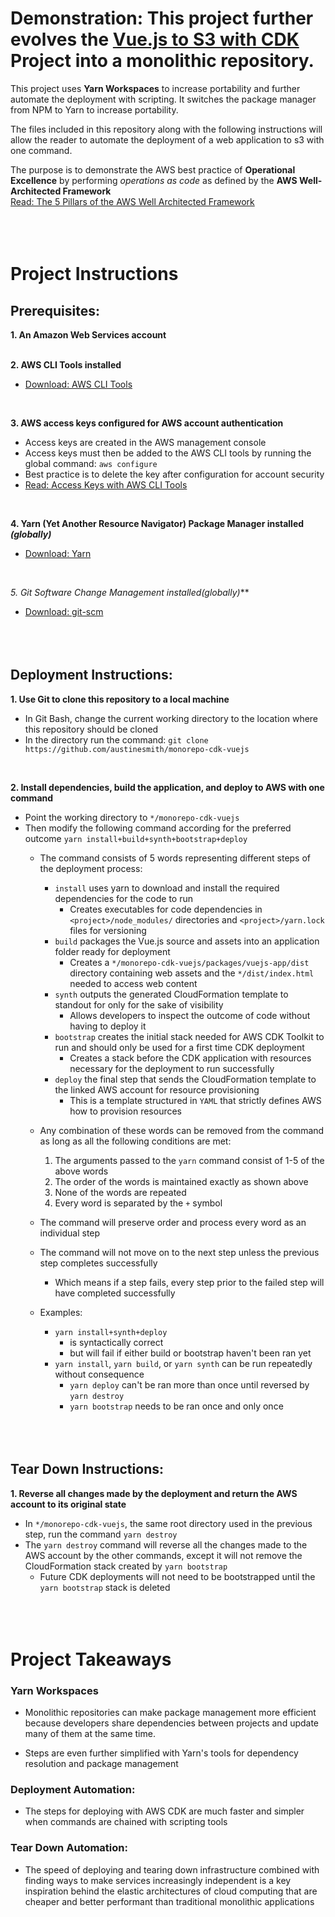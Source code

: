 # Demonstration: This project further evolves the [Vue.js to S3 with CDK](https://github.com/austinesmith/cdk-and-vuejs-in-s3) Project into a monolithic repository.

This project uses **Yarn Workspaces** to increase portability and further automate the deployment with scripting.  It switches the package manager from NPM to Yarn to increase portability.

The files included in this repository along with the following instructions will allow the reader to automate the deployment of a web application to s3 with one command.

The purpose is to demonstrate the AWS best practice of **Operational Excellence** by performing *operations as code* as defined by the **AWS Well-Architected Framework**
<br/>[Read: The 5 Pillars of the AWS Well Architected Framework](https://aws.amazon.com/blogs/apn/the-5-pillars-of-the-aws-well-architected-framework/)
<br/><br/><br/><br/>


# Project Instructions

## Prerequisites:

**1. An Amazon Web Services account**
<br/><br/>

**2. AWS CLI Tools installed**
  * [Download: AWS CLI Tools](https://docs.aws.amazon.com/cli/latest/userguide/install-cliv2.html)
<br/>

**3. AWS access keys configured for AWS account authentication**
  * Access keys are created in the AWS management console
  * Access keys must then be added to the AWS CLI tools by running the global command: `aws configure`
  * Best practice is to delete the key after configuration for account security
  * [Read: Access Keys with AWS CLI Tools](https://docs.aws.amazon.com/cli/latest/userguide/cli-chap-configure.html)
<br/>

**4. Yarn (Yet Another Resource Navigator) Package Manager installed *(globally)***
  * [Download: Yarn](https://classic.yarnpkg.com/en/docs/install/)
<br/>
  
**5. Git Software Change Management installed*(globally)***
  * [Download: git-scm](https://git-scm.com/downloads)
<br/><br/><br/><br/>


## Deployment Instructions:

**1. Use Git to clone this repository to a local machine**
  * In Git Bash, change the current working directory to the location where this repository should be cloned
  * In the directory run the command: `git clone https://github.com/austinesmith/monorepo-cdk-vuejs`
<br/>

**2. Install dependencies, build the application, and deploy to AWS with one command**
  * Point the working directory to `*/monorepo-cdk-vuejs`
  * Then modify the following command according for the preferred outcome `yarn install+build+synth+bootstrap+deploy`
    * The command consists of 5 words representing different steps of the deployment process:
      * `install` uses yarn to download and install the required dependencies for the code to run
        * Creates executables for code dependencies in `<project>/node_modules/` directories and `<project>/yarn.lock` files for versioning
      * `build` packages the Vue.js source and assets into an application folder ready for deployment
        * Creates a `*/monorepo-cdk-vuejs/packages/vuejs-app/dist` directory containing web assets and the `*/dist/index.html` needed to access web content
      * `synth` outputs the generated CloudFormation template to standout for only for the sake of visibility
        * Allows developers to inspect the outcome of code without having to deploy it
      * `bootstrap` creates the initial stack needed for AWS CDK Toolkit to run and should only be used for a first time CDK deployment
        * Creates a stack before the CDK application with resources necessary for the deployment to run successfully
      * `deploy` the final step that sends the CloudFormation template to the linked AWS account for resource provisioning
        * This is a template structured in `YAML` that strictly defines AWS how to provision resources
        
    * Any combination of these words can be removed from the command as long as all the following conditions are met:
      1. The arguments passed to the `yarn` command consist of 1-5 of the above words
      2. The order of the words is maintained exactly as shown above 
      3. None of the words are repeated
      4. Every word is separated by the `+` symbol
    * The command will preserve order and process every word as an individual step
    * The command will not move on to the next step unless the previous step completes successfully
      * Which means if a step fails, every step prior to the failed step will have completed successfully
      
    * Examples:
      * `yarn install+synth+deploy` 
        * is syntactically correct
        * but will fail if either build or bootstrap haven't been ran yet
      * `yarn install`, `yarn build`, or `yarn synth` can be run repeatedly without consequence
        * `yarn deploy` can't be ran more than once until reversed by `yarn destroy`
        * `yarn bootstrap` needs to be ran once and only once
<br/><br/><br/><br/>



## Tear Down Instructions:

**1. Reverse all changes made by the deployment and return the AWS account to its original state**
  * In `*/monorepo-cdk-vuejs`, the same root directory used in the previous step, run the command `yarn destroy`
  * The `yarn destroy` command will reverse all the changes made to the AWS account by the other commands, except it will not remove the CloudFormation stack created by `yarn bootstrap`
    * Future CDK deployments will not need to be bootstrapped until the `yarn bootstrap` stack is deleted
<br/><br/><br/><br/>



# Project Takeaways

### Yarn Workspaces

  * Monolithic repositories can make package management more efficient because developers share dependencies between projects and update many of them at the same time.
  
  * Steps are even further simplified with Yarn's tools for dependency resolution and package management
  

### Deployment Automation:

  * The steps for deploying with AWS CDK are much faster and simpler when commands are chained with scripting tools


### Tear Down Automation:

  * The speed of deploying and tearing down infrastructure combined with finding ways to make services increasingly independent is a key inspiration behind the elastic architectures of cloud computing that are cheaper and better performant than traditional monolithic applications




